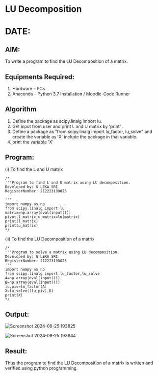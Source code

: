 # LU Decomposition 
# DATE:
## AIM:
To write a program to find the LU Decomposition of a matrix.

## Equipments Required:
1. Hardware – PCs
2. Anaconda – Python 3.7 Installation / Moodle-Code Runner

## Algorithm
1. Define the package as scipy.linalg import lu.
2. Get input from user and print L and U matrix by 'print' .
3. Define a package as "from scipy.linalg import lu_factor, lu_solve" and create the variable as 
 'X' include the package in that variable.
4. print the variable 'X'

## Program:
(i) To find the L and U matrix
```
/*
'''Program to find L and U matrix using LU decomposition.
Developed by: G LEKA SRI
RegisterNumber: 212223100025

'''
import numpy as np
from scipy.linalg import lu
matrix=np.array(eval(input()))
pivot,l_matrix,u_matrix=lu(matrix)
print(l_matrix)
print(u_matrix)
*/
```
(ii) To find the LU Decomposition of a matrix
```
/*
'''Program to solve a matrix using LU decomposition.
Developed by: G LEKA SRI
RegisterNumber: 212223100025
'''
import numpy as np
from scipy.linalg import lu_factor,lu_solve
A=np.array(eval(input()))
B=np.array(eval(input()))
lu,piv=lu_factor(A)
X=lu_solve((lu,piv),B)
print(X)
*/
```

## Output:
![Screenshot 2024-09-25 193825](https://github.com/user-attachments/assets/83a47547-8d91-48c9-a2a0-3c0814d4ed71)

![Screenshot 2024-09-25 193844](https://github.com/user-attachments/assets/c73b17ef-01c7-41b1-99e1-25e3fc53d646)




## Result:
Thus the program to find the LU Decomposition of a matrix is written and verified using python programming.

